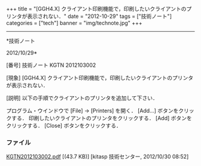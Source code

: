 ﻿+++
title = "[GGH4.X] クライアント印刷機能で，印刷したいクライアントのプリンタが表示されない．"
date = "2012-10-29"
tags = ["技術ノート"]
categories = ["tech"]
banner = "img/technote.jpg"
+++

-----------------------------------------------------------------------------------------------------------------------------

*技術ノート

2012/10/29*


[番号]
技術ノート KGTN 2012103002

[現象]
[GGH4.X]
クライアント印刷機能で，印刷したいクライアントのプリンタが表示されない．

[説明]
以下の手順でクライアントのプリンタを追加して下さい．

プログラム・ウインドウで [File] → [Printers] を開く．
[Add...] ボタンをクリックする．
印刷したいクライアントのプリンタをクリックする．
[Add] ボタンをクリックする．
[Close] ボタンをクリックする．


### ファイル

 
 


[KGTN2012103002.pdf](http://techreport.kitasp.net/attachments/download/1059/KGTN2012103002.pdf)
 [(43.7 KB)] [kitasp 技術センター, 2012/10/30
08:52]


 


 

